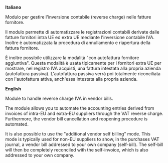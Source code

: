**Italiano**

Modulo per gestire l'inversione contabile (reverse charge) nelle fatture
fornitore.

Il modulo permette di automatizzare le registrazioni contabili derivate
dalle fatture fornitori intra UE ed extra UE mediante l'inversione
contabile IVA. Inoltre è automatizzata la procedura di annullamento e
riapertura della fattura fornitore.

È inoltre possibile utilizzare la modalità "con autofattura fornitore
aggiuntiva". Questa modalità è usata tipicamente per i fornitori extra
UE per mostrare, nel registro IVA acquisti, una fattura intestata alla
propria azienda (autofattura passiva). L'autofattura passiva verrà poi
totalmente riconciliata con l'autofattura attiva, anch'essa intestata
alla propria azienda.

**English**

Module to handle reverse charge IVA in vendor bills.

The module allows you to automate the accounting entries derived from
invoices of intra-EU and extra-EU suppliers through the VAT reverse
charge. Furthermore, the vendor bill cancellation and reopening
procedure is automated.

It is also possible to use the "additional vendor self billing" mode.
This mode is typically used for non-EU suppliers to show, in the
purchases VAT journal, a vendor bill addressed to your own company
(self-bill). The self-bill will then be completely reconciled with the
self-invoice, which is also addressed to your own company.
